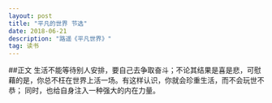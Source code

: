 ```yaml
---
layout: post
title: "平凡的世界 节选"
date: 2018-06-21
description: "路遥《平凡世界》"
tag: 读书
---
```

##正文
生活不能等待别人安排，要自己去争取奋斗；不论其结果是喜是悲，可慰藉的是，你总不枉在世界上活一场。有这样认识，你就会珍重生活，而不会玩世不恭；
同时，也给自身注入一种强大的内在力量。
